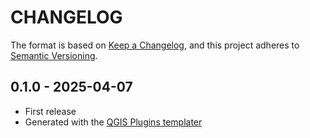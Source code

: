# CHANGELOG

The format is based on [Keep a Changelog](https://keepachangelog.com/), and this project adheres to [Semantic Versioning](https://semver.org/).

<!--

Unreleased

## version_tag - YYYY-DD-mm

### Added

### Changed

### Removed

-->

## 0.1.0 - 2025-04-07

- First release
- Generated with the [QGIS Plugins templater](https://oslandia.gitlab.io/qgis/template-qgis-plugin/)
